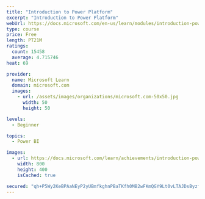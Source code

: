 ```yaml
---
title: "Introduction to Power Platform"
excerpt: "Introduction to Power Platform"
webUrl: https://docs.microsoft.com/en-us/learn/modules/introduction-power-platform/
type: course
price: Free
length: PT21M
ratings:
  count: 15458
  average: 4.715746
heat: 69

provider:
  name: Microsoft Learn
  domain: microsoft.com
  images:
    - url: /assets/images/organizations/microsoft.com-50x50.jpg
      width: 50
      height: 50

levels:
  - Beginner

topics:
  - Power BI

images:
  - url: https://docs.microsoft.com/learn/achievements/introduction-power-platform-social.png
    width: 800
    height: 400
    isCached: true

secured: "qh+P5Wy2KeBPAaNEyP2yUBmfkghnPBaTKfh0MB2wFKmQGY9Lt0vLTAJDsByzfgzVTjfocK5H1PMXrwyEesQOy3gjrdymM1JaXk3OwBGdiCOPeFmghPjzpiUzOmE7uGkfYg3jE2lYFRMJLj4vkRpihV5x29ZFG7ktXT7GZeclj7Hejixk51CSVp33kPIgUXdhRPbYx4fx1u+fe46c85mx+53P06BKF7DJhVtYQyHmZSjQP+mWFHxuGuNUZJPg7dkolifI1LOR1mLZ67dSW1WXJJ9IcmR124bD43A3ni8ZeLmOgItShjErqiAs92E5I0udgDIsxL11NGTMcrTaLjeTua2inZ7GgTIG3Wq2y7YiuaD+l3YbUdCYg6+zcDewKsKkGW2KrNDlVkeHlHsd79XBf0AZsgEteRZtbdqg4UygCRqse+69ahwv6eTOnPC7mstw;y4QaZAhc7uAIgu+QFnUb9Q=="
---
```


